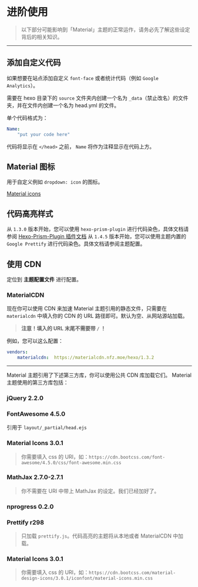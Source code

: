 # 进阶使用

> 以下部分可能影响到「Material」主题的正常运作，请务必先了解这些设定背后的相关知识。

-----

## 添加自定义代码

如果想要在站点添加自定义 `font-face` 或者统计代码（例如 `Google Analytics`）。

需要在 hexo 目录下的 `source` 文件夹内创建一个名为 `_data`（禁止改名）的文件夹，并在文件内创建一个名为 head.yml 的文件。

单个代码格式为：

```yml
Name:
	"put your code here"
```

代码将显示在 `</head>` 之前，
`Name` 将作为注释显示在代码上方。

## Material 图标

用于自定义例如 `dropdown: icon` 的图标。

[Material icons](https://material.io/icons/)

## 代码高亮样式

从 `1.3.0` 版本开始，您可以使用 `hexo-prism-plugin` 进行代码染色，具体文档请参阅 [Hexo-Prism-Plugin 插件文档](https://github.com/ele828/hexo-prism-plugin)
从 `1.4.5` 版本开始，您可以使用主题内置的 `Google Prettify` 进行代码染色。具体文档请参阅主题配置。

## 使用 CDN

定位到 **主题配置文件** 进行配置。

### MaterialCDN

现在你可以使用 CDN 来加速 Material 主题引用的静态文件，只需要在 `materialcdn` 中填入你的 CDN 的 URL 路径即可。默认为空、从网站源站加载。

> **注意！填入的 URL 末尾不需要带 `/` ！**

例如，您可以这么配置：

```yaml
vendors:
    materialcdn:  https://materialcdn.nfz.moe/hexo/1.3.2
```

------

Material 主题引用了下述第三方库，你可以使用公共 CDN 库加载它们。
Material 主题使用的第三方库包括：

###  jQuery 2.2.0
### FontAwesome 4.5.0

引用于 `layout/_partial/head.ejs`

### Material Icons 3.0.1

> 你需要填入 css 的 URI，如：`https://cdn.bootcss.com/font-awesome/4.5.0/css/font-awesome.min.css`

### MathJax 2.7.0-2.7.1

>你不需要在 URI 中带上 MathJax 的设定。我们已经加好了。

### nprogress 0.2.0
### Prettify r298

> 只加载 `prettify.js`。代码高亮的主题将从本地或者 MaterialCDN 中加载。

### Material Icons 3.0.1

> 你需要填入 css 的 URI，如：`https://cdn.bootcss.com/material-design-icons/3.0.1/iconfont/material-icons.min.css`
